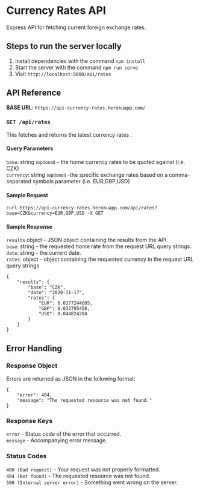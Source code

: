 # Currency Rates API

Express API for fetching current foreign exchange rates.

## Steps to run the server locally

1. Install dependencies with the command `npm install`
2. Start the server with the command `npm run serve`
3. Visit `http://localhost:5000/api/rates`

## API Reference

**BASE URL**: `https://api-currency-rates.herokuapp.com/`

### `GET /api/rates`

This fetches and returns the latest currency rates .

#### Query Parameters

`base`: string <small> (optional) </small> - the home currency rates to be quoted against (i.e. CZK) <br>
`currency`: string <small> (optional) </small> -the specific exchange rates based on a comma-separated symbols parameter (i.e. EUR,GBP,USD) <br>

#### Sample Request

`curl https://api-currency-rates.herokuapp.com/api/rates?base=CZK&currency=EUR,GBP,USD -X GET`

#### Sample Response

`results` object - JSON object containing the results from the API. <br>
`base`: string - the requested home rate from the request URL query strings. <br>
`date`: string - the current date. <br>
`rates`: object - object containing the requested currency in the request URL query strings <br>

```
{
    "results": {
        "base": "CZK",
        "date": "2020-11-17",
        "rates": {
            "EUR": 0.0377244605,
            "GBP": 0.033795458,
            "USD": 0.044824204
        }
    }
}
```

## Error Handling

### Response Object

Errors are returned as JSON in the following format:

```
{
    "error": 404,
    "message": "The requested resource was not found."
}
```

### Response Keys

`error` - Status code of the error that occurred. <br>
`message` - Accompanying error message.

### Status Codes

`400 (Bad request)` - Your request was not properly formatted. <br>
`404 (Not found)` - The requested resource was not found. <br>
`500 (Internal server error)` - Something went wrong on the server. <br>
